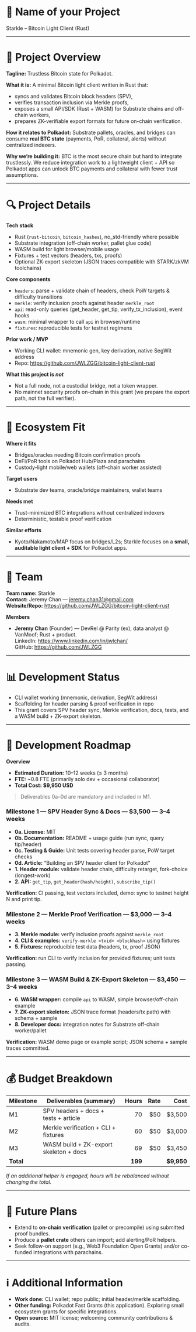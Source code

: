 # 📝 Name of your Project
Starkle – Bitcoin Light Client (Rust)

---

# 🌟 Project Overview

**Tagline:** Trustless Bitcoin state for Polkadot.

**What it is:** A minimal Bitcoin light client written in Rust that:
- syncs and validates Bitcoin block headers (SPV),
- verifies transaction inclusion via Merkle proofs,
- exposes a small API/SDK (Rust + WASM) for Substrate chains and off-chain workers,
- prepares ZK-verifiable export formats for future on-chain verification.

**How it relates to Polkadot:** Substrate pallets, oracles, and bridges can consume **real BTC state** (payments, PoR, collateral, alerts) without centralized indexers.

**Why we’re building it:** BTC is the most secure chain but hard to integrate trustlessly. We reduce integration work to a lightweight client + API so Polkadot apps can unlock BTC payments and collateral with fewer trust assumptions.

---

# 🔍 Project Details

**Tech stack**
- Rust (`rust-bitcoin`, `bitcoin_hashes`), no_std-friendly where possible
- Substrate integration (off-chain worker, pallet glue code)
- WASM build for light browser/mobile usage
- Fixtures + test vectors (headers, txs, proofs)
- Optional ZK-export skeleton (JSON traces compatible with STARK/zkVM toolchains)

**Core components**
- `headers`: parse + validate chain of headers, check PoW targets & difficulty transitions
- `merkle`: verify inclusion proofs against header `merkle_root`
- `api`: read-only queries (get_header, get_tip, verify_tx_inclusion), event hooks
- `wasm`: minimal wrapper to call `api` in browser/runtime
- `fixtures`: reproducible tests for testnet regimens

**Prior work / MVP**
- Working CLI wallet: mnemonic gen, key derivation, native SegWit address
- Repo: https://github.com/JWLZGG/bitcoin-light-client-rust

**What this project is *not***
- Not a full node, not a custodial bridge, not a token wrapper.
- No mainnet security proofs on-chain in this grant (we prepare the export path, not the full verifier).

---

# 🧩 Ecosystem Fit

**Where it fits**
- Bridges/oracles needing Bitcoin confirmation proofs
- DeFi/PoR tools on Polkadot Hub/Plaza and parachains
- Custody-light mobile/web wallets (off-chain worker assisted)

**Target users**
- Substrate dev teams, oracle/bridge maintainers, wallet teams

**Needs met**
- Trust-minimized BTC integrations without centralized indexers
- Deterministic, testable proof verification

**Similar efforts**
- Kyoto/Nakamoto/MAP focus on bridges/L2s; Starkle focuses on a **small, auditable light client + SDK** for Polkadot apps.

---

# 👥 Team

**Team name:** Starkle  
**Contact:** Jeremy Chan — jeremy.chan31@gmail.com  
**Website/Repo:** https://github.com/JWLZGG/bitcoin-light-client-rust

**Members**
- **Jeremy Chan** (Founder) — DevRel @ Parity (ex), data analyst @ VanMoof; Rust + product.  
  LinkedIn: https://www.linkedin.com/in/jwlchan/  
  GitHub: https://github.com/JWLZGG

---

# 📊 Development Status

- CLI wallet working (mnemonic, derivation, SegWit address)
- Scaffolding for header parsing & proof verification in repo
- This grant covers SPV header sync, Merkle verification, docs, tests, and a WASM build + ZK-export skeleton.

---

# 📅 Development Roadmap

**Overview**  
- **Estimated Duration:** 10–12 weeks (≤ 3 months)  
- **FTE:** ~0.8 FTE (primarily solo dev + occasional collaborator)  
- **Total Cost:** **$9,950 USD**

> Deliverables 0a–0d are mandatory and included in M1.

### Milestone 1 — SPV Header Sync & Docs — **$3,500** — 3–4 weeks
- **0a. License:** MIT
- **0b. Documentation:** README + usage guide (run sync, query tip/header)
- **0c. Testing & Guide:** Unit tests covering header parse, PoW target checks
- **0d. Article:** “Building an SPV header client for Polkadot”
- **1. Header module:** validate header chain, difficulty retarget, fork-choice (longest-work)
- **2. API:** `get_tip`, `get_header(hash/height)`, `subscribe_tip()`

**Verification:** CI passing, test vectors included, demo: sync to testnet height N and print tip.

### Milestone 2 — Merkle Proof Verification — **$3,000** — 3–4 weeks
- **3. Merkle module:** verify inclusion proofs against `merkle_root`
- **4. CLI & examples:** `verify-merkle <txid> <blockhash>` using fixtures
- **5. Fixtures:** reproducible test data (headers, tx, proof JSON)

**Verification:** run CLI to verify inclusion for provided fixtures; unit tests passing.

### Milestone 3 — WASM Build & ZK-Export Skeleton — **$3,450** — 3–4 weeks
- **6. WASM wrapper:** compile `api` to WASM, simple browser/off-chain example
- **7. ZK-export skeleton:** JSON trace format (headers/tx path) with schema + sample
- **8. Developer docs:** integration notes for Substrate off-chain worker/pallet

**Verification:** WASM demo page or example script; JSON schema + sample traces committed.

---

# 💰 Budget Breakdown

| Milestone | Deliverables (summary) | Hours | Rate | Cost |
|---|---|---:|---:|---:|
| M1 | SPV headers + docs + tests + article | 70 | $50 | $3,500 |
| M2 | Merkle verification + CLI + fixtures | 60 | $50 | $3,000 |
| M3 | WASM build + ZK-export skeleton + docs | 69 | $50 | $3,450 |
| **Total** |  | **199** |  | **$9,950** |

*If an additional helper is engaged, hours will be rebalanced without changing the total.*

---

# 🔮 Future Plans

- Extend to **on-chain verification** (pallet or precompile) using submitted proof bundles.  
- Produce a **pallet crate** others can import; add alerting/PoR helpers.  
- Seek follow-on support (e.g., Web3 Foundation Open Grants) and/or co-funded integrations with parachains.

---

# ℹ️ Additional Information

- **Work done:** CLI wallet; repo public; initial header/merkle scaffolding.  
- **Other funding:** Polkadot Fast Grants (this application). Exploring small ecosystem grants for specific integrations.  
- **Open source:** MIT license; welcoming community contributions & audits.
